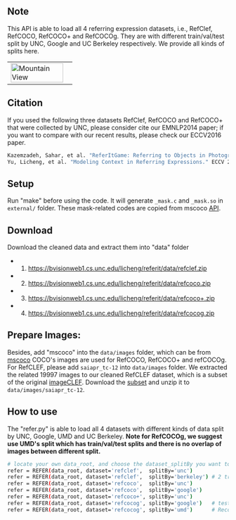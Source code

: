 ## Note

This API is able to load all 4 referring expression datasets, i.e., RefClef, RefCOCO, RefCOCO+ and RefCOCOg.
They are with different train/val/test split by UNC, Google and UC Berkeley respectively. We provide all kinds of splits here.

<table width="100%">
<tr>
<td><img src="http://bvisionweb1.cs.unc.edu/licheng/referit/refer_example.jpg", alt="Mountain View" width="95%"></td>
</tr>
</table>

## Citation

If you used the following three datasets RefClef, RefCOCO and RefCOCO+ that were collected by UNC, please consider cite our EMNLP2014 paper; if you want to compare with our recent results, please check our ECCV2016 paper.

```bash
Kazemzadeh, Sahar, et al. "ReferItGame: Referring to Objects in Photographs of Natural Scenes." EMNLP 2014.
Yu, Licheng, et al. "Modeling Context in Referring Expressions." ECCV 2016.
```

## Setup

Run "make" before using the code.
It will generate `_mask.c` and `_mask.so` in `external/` folder.
These mask-related codes are copied from mscoco [API](https://github.com/pdollar/coco).

## Download

Download the cleaned data and extract them into "data" folder

-   1. https://bvisionweb1.cs.unc.edu/licheng/referit/data/refclef.zip
-   2. https://bvisionweb1.cs.unc.edu/licheng/referit/data/refcoco.zip
-   3. https://bvisionweb1.cs.unc.edu/licheng/referit/data/refcoco+.zip
-   4. https://bvisionweb1.cs.unc.edu/licheng/referit/data/refcocog.zip

## Prepare Images:

Besides, add "mscoco" into the `data/images` folder, which can be from [mscoco](http://mscoco.org/dataset/#overview)
COCO's images are used for RefCOCO, RefCOCO+ and refCOCOg.
For RefCLEF, please add `saiapr_tc-12` into `data/images` folder. We extracted the related 19997 images to our cleaned RefCLEF dataset, which is a subset of the original [imageCLEF](http://imageclef.org/SIAPRdata). Download the [subset](https://bvisionweb1.cs.unc.edu/licheng/referit/data/images/saiapr_tc-12.zip) and unzip it to `data/images/saiapr_tc-12`.

## How to use

The "refer.py" is able to load all 4 datasets with different kinds of data split by UNC, Google, UMD and UC Berkeley.
**Note for RefCOCOg, we suggest use UMD's split which has train/val/test splits and there is no overlap of images between different split.**

```bash
# locate your own data_root, and choose the dataset_splitBy you want to use
refer = REFER(data_root, dataset='refclef',  splitBy='unc')
refer = REFER(data_root, dataset='refclef',  splitBy='berkeley') # 2 train and 1 test images missed
refer = REFER(data_root, dataset='refcoco',  splitBy='unc')
refer = REFER(data_root, dataset='refcoco',  splitBy='google')
refer = REFER(data_root, dataset='refcoco+', splitBy='unc')
refer = REFER(data_root, dataset='refcocog', splitBy='google')   # test split not released yet
refer = REFER(data_root, dataset='refcocog', splitBy='umd')      # Recommended, including train/val/test
```

<!-- refs(dataset).p contains list of refs, where each ref is
{ref_id, ann_id, category_id, file_name, image_id, sent_ids, sentences}
ignore filename

Each sentences is a list of sent
{arw, sent, sent_id, tokens}
 -->
